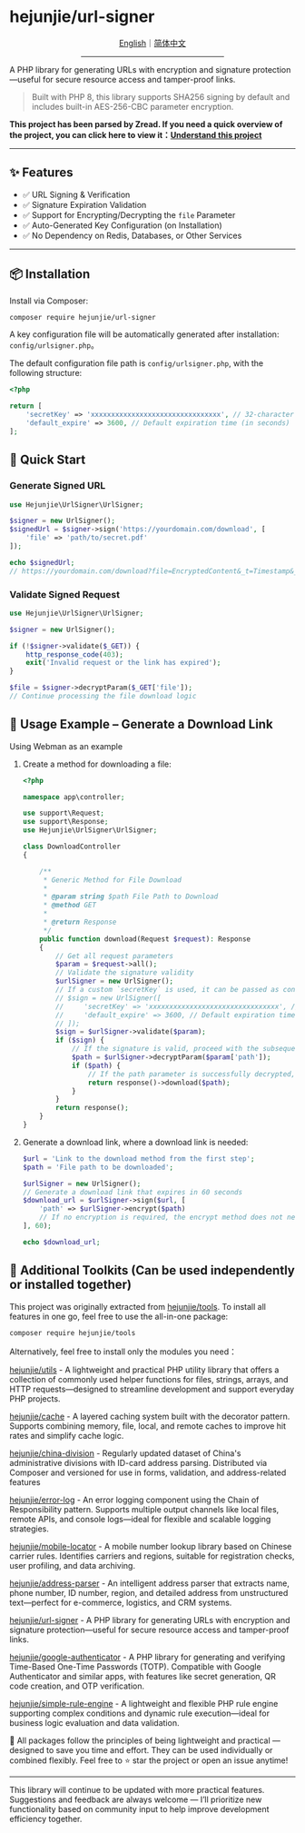# hejunjie/url-signer

<div align="center">
  <a href="./README.md">English</a>｜<a href="./README.zh-CN.md">简体中文</a>
  <hr width="50%"/>
</div>

A PHP library for generating URLs with encryption and signature protection—useful for secure resource access and tamper-proof links.

> Built with PHP 8, this library supports SHA256 signing by default and includes built-in AES-256-CBC parameter encryption.

**This project has been parsed by Zread. If you need a quick overview of the project, you can click here to view it：[Understand this project](https://zread.ai/zxc7563598/php-url-signer)**

---

## ✨ Features

- ✅ URL Signing & Verification
- ✅ Signature Expiration Validation
- ✅ Support for Encrypting/Decrypting the `file` Parameter
- ✅ Auto-Generated Key Configuration (on Installation)
- ✅ No Dependency on Redis, Databases, or Other Services

---

## 📦 Installation

Install via Composer:

```bash
composer require hejunjie/url-signer
```

A key configuration file will be automatically generated after installation: `config/urlsigner.php`。

The default configuration file path is `config/urlsigner.php`, with the following structure:

```php
<?php

return [
    'secretKey' => 'xxxxxxxxxxxxxxxxxxxxxxxxxxxxxxxx', // 32-character length string
    'default_expire' => 3600, // Default expiration time (in seconds)
];
```

## 🚀 Quick Start

### Generate Signed URL

```php
use Hejunjie\UrlSigner\UrlSigner;

$signer = new UrlSigner();
$signedUrl = $signer->sign('https://yourdomain.com/download', [
    'file' => 'path/to/secret.pdf'
]);

echo $signedUrl;
// https://yourdomain.com/download?file=EncryptedContent&_t=Timestamp&_e=ExpirationTime&_sign=Signature
```

### Validate Signed Request

```php
use Hejunjie\UrlSigner\UrlSigner;

$signer = new UrlSigner();

if (!$signer->validate($_GET)) {
    http_response_code(403);
    exit('Invalid request or the link has expired');
}

$file = $signer->decryptParam($_GET['file']);
// Continue processing the file download logic
```

## 🧠 Usage Example – Generate a Download Link

Using Webman as an example

1. Create a method for downloading a file:
    ```php
    <?php

    namespace app\controller;

    use support\Request;
    use support\Response;
    use Hejunjie\UrlSigner\UrlSigner;

    class DownloadController
    {

        /**
         * Generic Method for File Download
         * 
         * @param string $path File Path to Download
         * @method GET
         * 
         * @return Response
         */
        public function download(Request $request): Response
        {
            // Get all request parameters
            $param = $request->all();
            // Validate the signature validity
            $urlSigner = new UrlSigner();
            // If a custom `secretKey` is used, it can be passed as configuration when instantiating the class
            // $sign = new UrlSigner([
            //     'secretKey' => 'xxxxxxxxxxxxxxxxxxxxxxxxxxxxxxxx', // 32-character length string
            //     'default_expire' => 3600, // Default expiration time (in seconds)
            // ]);
            $sign = $urlSigner->validate($param);
            if ($sign) {
                // If the signature is valid, proceed with the subsequent logic. If there are encrypted parameters, attempt decryption. If successful, continue processing; if failed, return false
                $path = $urlSigner->decryptParam($param['path']);
                if ($path) {
                    // If the path parameter is successfully decrypted, proceed to download the file
                    return response()->download($path);
                }
            }
            return response();
        }
    }
    ```
2. Generate a download link, where a download link is needed:
    ```php
    $url = 'Link to the download method from the first step';
    $path = 'File path to be downloaded';

    $urlSigner = new UrlSigner();
    // Generate a download link that expires in 60 seconds
    $download_url = $urlSigner->sign($url, [
        'path' => $urlSigner->encrypt($path)
        // If no encryption is required, the encrypt method does not need to be called, and the decryptParam method does not need to be called in the corresponding parameter retrieval method
    ], 60);

    echo $download_url;
    ```

## 🔧 Additional Toolkits (Can be used independently or installed together)

This project was originally extracted from [hejunjie/tools](https://github.com/zxc7563598/php-tools).
To install all features in one go, feel free to use the all-in-one package:

```bash
composer require hejunjie/tools
```

Alternatively, feel free to install only the modules you need：

[hejunjie/utils](https://github.com/zxc7563598/php-utils) - A lightweight and practical PHP utility library that offers a collection of commonly used helper functions for files, strings, arrays, and HTTP requests—designed to streamline development and support everyday PHP projects.

[hejunjie/cache](https://github.com/zxc7563598/php-cache) - A layered caching system built with the decorator pattern. Supports combining memory, file, local, and remote caches to improve hit rates and simplify cache logic.

[hejunjie/china-division](https://github.com/zxc7563598/php-china-division) - Regularly updated dataset of China's administrative divisions with ID-card address parsing. Distributed via Composer and versioned for use in forms, validation, and address-related features

[hejunjie/error-log](https://github.com/zxc7563598/php-error-log) - An error logging component using the Chain of Responsibility pattern. Supports multiple output channels like local files, remote APIs, and console logs—ideal for flexible and scalable logging strategies.

[hejunjie/mobile-locator](https://github.com/zxc7563598/php-mobile-locator) - A mobile number lookup library based on Chinese carrier rules. Identifies carriers and regions, suitable for registration checks, user profiling, and data archiving.

[hejunjie/address-parser](https://github.com/zxc7563598/php-address-parser) - An intelligent address parser that extracts name, phone number, ID number, region, and detailed address from unstructured text—perfect for e-commerce, logistics, and CRM systems.

[hejunjie/url-signer](https://github.com/zxc7563598/php-url-signer) - A PHP library for generating URLs with encryption and signature protection—useful for secure resource access and tamper-proof links.

[hejunjie/google-authenticator](https://github.com/zxc7563598/php-google-authenticator) - A PHP library for generating and verifying Time-Based One-Time Passwords (TOTP). Compatible with Google Authenticator and similar apps, with features like secret generation, QR code creation, and OTP verification.

[hejunjie/simple-rule-engine](https://github.com/zxc7563598/php-simple-rule-engine) - A lightweight and flexible PHP rule engine supporting complex conditions and dynamic rule execution—ideal for business logic evaluation and data validation.

👀 All packages follow the principles of being lightweight and practical — designed to save you time and effort. They can be used individually or combined flexibly. Feel free to ⭐ star the project or open an issue anytime!

---

This library will continue to be updated with more practical features. Suggestions and feedback are always welcome — I’ll prioritize new functionality based on community input to help improve development efficiency together.
